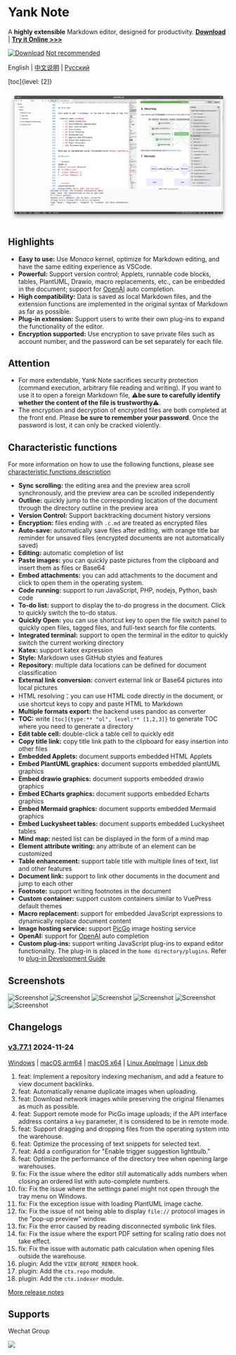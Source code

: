 # Yank Note

A **highly extensible** Markdown editor, designed for productivity. **[Download](https://github.com/purocean/yn/releases)** | **[Try it Online >>>](https://demo.yank-note.com/)**

[![Download](./help/mas_en.svg?.inline)](https://apps.apple.com/cn/app/yank-note/id1551528618) [Not recommended](https://github.com/purocean/yn/issues/65#issuecomment-1065799677)

English | [中文说明](./README_ZH-CN.md) | [Русский](./README_RU.md)

[toc]{level: [2]}

![Screenshot](./help/1.png)

## Highlights

- **Easy to use:** Use *Monaco* kernel, optimize for Markdown editing, and have the same editing experience as VSCode.
- **Powerful:** Support version control; Applets, runnable code blocks, tables, PlantUML, Drawio, macro replacements, etc., can be embedded in the document; support for [OpenAI](https://openai.com) auto completion.
- **High compatibility:** Data is saved as local Markdown files, and the extension functions are implemented in the original syntax of Markdown as far as possible.
- **Plug-in extension:** Support users to write their own plug-ins to expand the functionality of the editor.
- **Encryption supported:** Use encryption to save private files such as account number, and the password can be set separately for each file.

## Attention

- For more extendable, Yank Note sacrifices security protection (command execution, arbitrary file reading and writing). If you want to use it to open a foreign Markdown file, ⚠️**be sure to carefully identify whether the content of the file is trustworthy**⚠️.
- The encryption and decryption of encrypted files are both completed at the front end. Please **be sure to remember your password**. Once the password is lost, it can only be cracked violently.

## Characteristic functions

For more information on how to use the following functions, please see [characteristic functions description](./help/FEATURES.md)

- **Sync scrolling:** the editing area and the preview area scroll synchronously, and the preview area can be scrolled independently
- **Outline:** quickly jump to the corresponding location of the document through the directory outline in the preview area
- **Version Control:** Support backtracking document history versions
- **Encryption:** files ending with `.c.md` are treated as encrypted files
- **Auto-save:** automatically save files after editing, with orange title bar reminder for unsaved files (encrypted documents are not automatically saved)
- **Editing:** automatic completion of list
- **Paste images:** you can quickly paste pictures from the clipboard and insert them as files or Base64
- **Embed attachments:** you can add attachments to the document and click to open them in the operating system.
- **Code running:** support to run JavaScript, PHP, nodejs, Python, bash code
- **To-do list:** support to display the to-do progress in the document. Click to quickly switch the to-do status.
- **Quickly Open:** you can use shortcut key to open the file switch panel to quickly open files, tagged files, and full-text search for file contents.
- **Integrated terminal:** support to open the terminal in the editor to quickly switch the current working directory
- **Katex:** support katex expression
- **Style:** Markdown uses GitHub styles and features
- **Repository:** multiple data locations can be defined for document classification
- **External link conversion:** convert external link or Base64 pictures into local pictures
- HTML resolving：you can use HTML code directly in the document, or use shortcut keys to copy and paste HTML to Markdown
- **Multiple formats export:** the backend uses pandoc as converter
- **TOC:** write `[toc]{type:** "ol", level:** [1,2,3]}` to generate TOC where you need to generate a directory
- **Edit table cell:** double-click a table cell to quickly edit
- **Copy title link:** copy title link path to the clipboard for easy insertion into other files
- **Embedded Applets:** document supports embedded HTML Applets
- **Embed PlantUML graphics:** document supports embedded plantUML graphics
- **Embed drawio graphics:** document supports embedded drawio graphics
- **Embed ECharts graphics:** document supports embedded Echarts graphics
- **Embed Mermaid graphics:** document supports embedded Mermaid graphics
- **Embed Luckysheet tables:** document supports embedded Luckysheet tables
- **Mind map:** nested list can be displayed in the form of a mind map
- **Element attribute writing:** any attribute of an element can be customized
- **Table enhancement:** support table title with multiple lines of text, list and other features
- **Document link:** support to link other documents in the document and jump to each other
- **Footnote:** support writing footnotes in the document
- **Custom container:** support custom containers similar to VuePress default themes
- **Macro replacement:** support for embedded JavaScript expressions to dynamically replace document content
- **Image hosting service:** support [PicGo](https://picgo.github.io/PicGo-Doc/) image hosting service
- **OpenAI:** support for [OpenAI](https://openai.com) auto completion
- **Custom plug-ins:** support writing JavaScript plug-ins to expand editor functionality. The plug-in is placed in the `home directory/plugins`. Refer to [plug-in Development Guide](./help/PLUGIN.md)

## Screenshots

![Screenshot](./help/6.png)
![Screenshot](./help/7.png)
![Screenshot](./help/2.png)
![Screenshot](./help/3.png)
![Screenshot](./help/4.png)
![Screenshot](./help/5.png)

## Changelogs

### [v3.77.1](https://github.com/purocean/yn/releases/tag/v3.77.1) 2024-11-24

[Windows](https://github.com/purocean/yn/releases/download/v3.77.1/Yank-Note-win-x64-3.77.1.exe) | [macOS arm64](https://github.com/purocean/yn/releases/download/v3.77.1/Yank-Note-mac-arm64-3.77.1.dmg) | [macOS x64](https://github.com/purocean/yn/releases/download/v3.77.1/Yank-Note-mac-x64-3.77.1.dmg) | [Linux AppImage](https://github.com/purocean/yn/releases/download/v3.77.1/Yank-Note-linux-x86_64-3.77.1.AppImage) | [Linux deb](https://github.com/purocean/yn/releases/download/v3.77.1/Yank-Note-linux-amd64-3.77.1.deb)

1. feat: Implement a repository indexing mechanism, and add a feature to view document backlinks.
2. feat: Automatically rename duplicate images when uploading.
3. feat: Download network images while preserving the original filenames as much as possible.
4. feat: Support remote mode for PicGo image uploads; if the API interface address contains a `key` parameter, it is considered to be in remote mode.
5. feat: Support dragging and dropping files from the operating system into the warehouse.
6. feat: Optimize the processing of text snippets for selected text.
7. feat: Add a configuration for "Enable trigger suggestion lightbulb."
8. feat: Optimize the performance of the directory tree when opening large warehouses.
9. fix: Fix the issue where the editor still automatically adds numbers when closing an ordered list with auto-complete numbers.
10. fix: Fix the issue where the settings panel might not open through the tray menu on Windows.
11. fix: Fix the exception issue with loading PlantUML image cache.
12. fix: Fix the issue of not being able to display `file://` protocol images in the "pop-up preview" window.
13. fix: Fix the error caused by reading disconnected symbolic link files.
14. fix: Fix the issue where the export PDF setting for scaling ratio does not take effect.
15. fix: Fix the issue with automatic path calculation when opening files outside the warehouse.
16. plugin: Add the `VIEW_BEFORE_RENDER` hook.
17. plugin: Add the `ctx.repo` module.
18. plugin: Add the `ctx.indexer` module.

[More release notes](https://github.com/purocean/yn/releases)

## Supports

Wechat Group

<img src="./help/qrcode-wechat.jpg?.inline" width="150">
